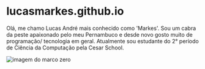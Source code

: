 # lucasmarkes.github.io

Olá, me chamo Lucas André mais conhecido como 'Markes'. Sou um cabra da peste apaixonado pelo meu Pernambuco e desde novo gosto muito de programação/ tecnologia em geral.
Atualmente sou estudante do 2° período de Ciência da Computação pela Cesar School.

![imagem do marco zero](https://media-cdn.tripadvisor.com/media/photo-s/18/00/2e/31/recife.jpg)